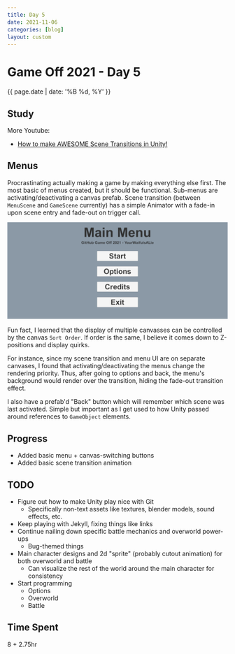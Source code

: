 ```yaml
---
title: Day 5
date: 2021-11-06
categories: [blog]
layout: custom
---
```

# Game Off 2021 - Day 5
{{ page.date | date: '%B %d, %Y' }}

## Study

More Youtube:
- [How to make AWESOME Scene Transitions in Unity!](https://www.youtube.com/watch?v=CE9VOZivb3I)

## Menus

Procrastinating actually making a game by making everything else first.
The most basic of menus created, but it should be functional.
Sub-menus are activating/deactivating a canvas prefab.
Scene transition (between `MenuScene` and `GameScene` currently) has a simple Animator with a fade-in upon scene entry and fade-out on trigger call.

![A simple main menu with text on top and four buttons down the center. The text declares it is the main menu for a Game Off 2021 entry by YourWaifuIsALie. The buttons from top to bottom are "Start", "Options", "Credits", and "Exit".](../media/2021_11_06_initial_menu.png "Initial main menu")

Fun fact, I learned that the display of multiple canvasses can be controlled by the canvas `Sort Order`.
If order is the same, I believe it comes down to Z-positions and display quirks.

For instance, since my scene transition and menu UI are on separate canvases, I found that activating/deactivating the menus change the rendering priority.
Thus, after going to options and back, the menu's background would render over the transition, hiding the fade-out transition effect.

I also have a prefab'd "Back" button which will remember which scene was last activated. Simple but important as I get used to how Unity passed around references to `GameObject` elements.

## Progress

- Added basic menu + canvas-switching buttons
- Added basic scene transition animation

## TODO

- Figure out how to make Unity play nice with Git
  - Specifically non-text assets like textures, blender models, sound effects, etc.
- Keep playing with Jekyll, fixing things like links
- Continue nailing down specific battle mechanics and overworld power-ups
  - Bug-themed things
- Main character designs and 2d "sprite" (probably cutout animation) for both overworld and battle
  - Can visualize the rest of the world around the main character for consistency
- Start programming
  - Options
  - Overworld
  - Battle

## Time Spent

8 + 2.75hr